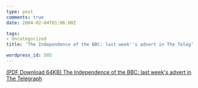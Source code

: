 ```yaml
---
type: post
comments: true
date: 2004-02-04T01:06:00Z

tags:
- Uncategorized
title: 'The Independence of the BBC: last week''s advert in The Teleg'

wordpress_id: 585
---
```


[(PDF Download 64KB) The Independence of the BBC: last week's advert in The Telegraph](http://www.telegraph.co.uk/news/graphics/2004/01/31/nbeeb331.pdf)
